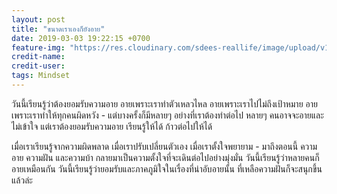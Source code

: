 ```yaml
---
layout: post
title: "ขนาดเราเองก็ยังอาย"
date: 2019-03-03 19:22:15 +0700
feature-img: "https://res.cloudinary.com/sdees-reallife/image/upload/v1551616187/chicken-praram-9.jpg"
credit-name:
credit-user:
tags: Mindset
---
```

วันนี้เรียนรู้ว่าต้องยอมรับความอาย อายเพราะเราทำตัวเหลวไหล อายเพราะเราไปไม่ถึงเป้าหมาย อายเพราะเราทำให้ทุกคนผิดหวัง - แต่บางครั้งก็มีหลายๆ อย่างที่เราต้องทำต่อไป หลายๆ คนอาจจะอายและไม่เข้าใจ แต่เราต้องยอมรับความอาย เรียนรู้ให้ได้ ก้าวต่อไปให้ได้

เมื่อเราเรียนรู้จากความผิดพลาด เมื่อเราปรับเปลี่ยนตัวเอง เมื่อเราตั้งใจพยายาม - มาถึงตอนนี้ ความอาย ความฝัน และความบ้า กลายมาเป็นความตั้งใจที่จะเดินต่อไปอย่างมุ่งมั่น วันนี้เรียนรู้ว่าหลายคนก็อายเหมือนกัน วันนี้เรียนรู้ว่ายอมรับและภาคภูมิใจในเรื่องที่น่าอับอายนั้น ที่เหลือความฝันก็จะสนุกขึ้นแล้วล่ะ
